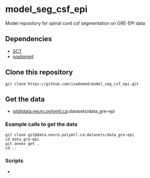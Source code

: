 # model_seg_csf_epi
Model repository for spinal cord csf segmentation on GRE-EPI data

## Dependencies

- [SCT](https://spinalcordtoolbox.com/)
- [ivadomed](https://ivadomed.org)

## Clone this repository

~~~
git clone https://github.com/ivadomed/model_seg_csf_epi.git
~~~

## Get the data

- git@data.neuro.polymtl.ca:datasets/data_gre-epi

### Example calls to get the data

~~~
git clone git@data.neuro.polymtl.ca:datasets/data_gre-epi
cd data_gre-epi
git annex get .
cd ..
~~~

### Scripts

- 
